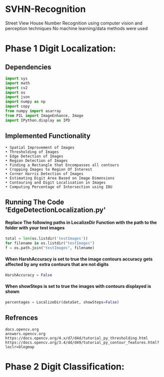 # SVHN-Recognition
Street View House Number Recognition using computer vision and perception techniques
No machine learning/data methods were used

# Phase 1 Digit Localization:
   ## Dependencies
   ```python
   import sys
   import math
   import cv2
   import os
   import json
   import numpy as np
   import copy
   from numpy import asarray
   from PIL import ImageEnhance, Image
   import IPython.display as IPD
   ```
   ## Implemented Functionality
   ```
   • Spatial Improvement of Images
   • Thresholding of Images
   • Edge Detection of Images
   • Region Detection of Images
   • Finding a Rectangle that Encompasses all contours
   • Cropping Images to Region Of Interest
   • Corner Harris Detection of Images
   • Estimating Digit Area Based on Image Dimensions
   • Contouring and Digit Localisation in Images
   • Computing Percentage of Intersection using IOU
   ```
   
   ## Running The Code 'EdgeDetectionLocalization.py'
   #### Replace The following paths in LocalizeDir Function with the path to the folder with your test images
   ```python
   total = len(os.listdir('testImages'))
   for filename in os.listdir("testImages")
   f = os.path.join("testImages", filename)
   ```
   #### When HarshAccuracy is set to true the image contours accuracy gets affected by any extra contours that are not digits
   ```python
   HarshAccuracy = False
   ```
   #### When showSteps is set to true the images with contours displayed is shown
   ```python
   percentages = LocalizeDir(dataSet, showSteps=False)
   ```
   ## Refrences
   ```
   docs.opencv.org
   answers.opencv.org
   https://docs.opencv.org/4.x/d7/d4d/tutorial_py_thresholding.html
   https://docs.opencv.org/3.4/dd/d49/tutorial_py_contour_features.html?loclr=blogmap
   ```

# Phase 2 Digit Classification:
